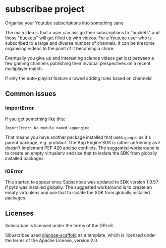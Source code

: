 

# subscribae project

Organise your Youtube subscriptions into something sane

The main idea is that a user can assign their subscriptions to "buckets" and
those "buckets" will get filled up with videos. For a Youtube user who is
subscribed to a large and diverse number of channels, it can be tiresome
organising videos to the point of it becoming a chore.

Eventually you give up and interesting science videos get lost between a few
gaming channels publishing their invidual perspectives on a recent multiplayer
match.

If only the auto-playlist feature allowed adding rules based on channels!

## Common issues

### ImportError

If you get something like this:

```
ImportError: No module named appengine
```

That means you have another package installed that uses `google` as it's parent
package, e.g. protobuf. The App Engine SDK is rather unfriendly as it doesn't
implement PEP 420 and so conflicts. The suggested workaround is to create an
empty virtualenv and use that to isolate the SDK from globally installed
packages.

### IOError

This started to appear once Subscribae was updated to SDK version 1.9.57 if
pytz was installed globally. The suggested workaround is to create an empty
virtualenv and use that to isolate the SDK from globally installed packages.

## Licenses

Subscribae is licensed under the terms of the GPLv3.

Sibuscribae used
[djangae-scaffold](https://github.com/potatolondon/djangae-scaffold) as a
template, which is licensed under the terms of the Apache License, version 2.0.
